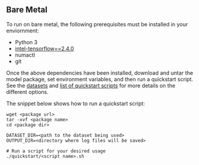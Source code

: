 <!--- 50. Bare Metal -->
## Bare Metal

To run on bare metal, the following prerequisites must be installed in your enviornment:
* Python 3
* [intel-tensorflow==2.4.0](https://pypi.org/project/intel-tensorflow/)
* numactl
* git

Once the above dependencies have been installed, download and untar the model
package, set environment variables, and then run a quickstart script. See the
[datasets](#datasets) and [list of quickstart scripts](#quick-start-scripts) 
for more details on the different options.

The snippet below shows how to run a quickstart script:
```
wget <package url>
tar -xvf <package name>
cd <package dir>

DATASET_DIR=<path to the dataset being used>
OUTPUT_DIR=<directory where log files will be saved>

# Run a script for your desired usage
./quickstart/<script name>.sh
```
